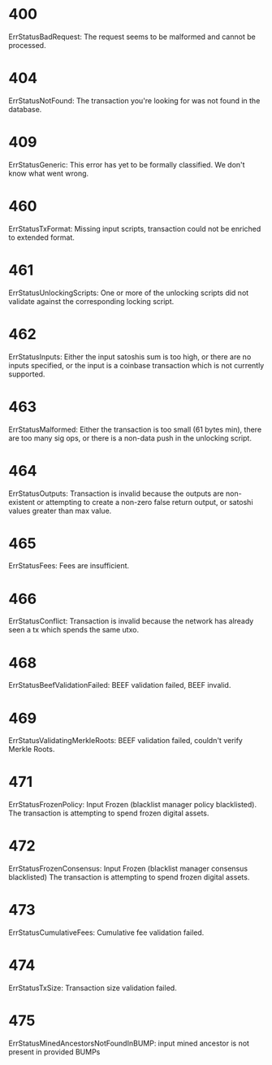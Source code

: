 # 400
ErrStatusBadRequest: The request seems to be malformed and cannot be processed.

# 404
ErrStatusNotFound: The transaction you're looking for was not found in the database.

# 409
ErrStatusGeneric: This error has yet to be formally classified. We don't know what went wrong.

# 460
ErrStatusTxFormat: Missing input scripts, transaction could not be enriched to extended format.

# 461
ErrStatusUnlockingScripts: One or more of the unlocking scripts did not validate against the corresponding locking script.

# 462
ErrStatusInputs: Either the input satoshis sum is too high, or there are no inputs specified, or the input is a coinbase transaction which is not currently supported.

# 463
ErrStatusMalformed: Either the transaction is too small (61 bytes min), there are too many sig ops, or there is a non-data push in the unlocking script.

# 464
ErrStatusOutputs: Transaction is invalid because the outputs are non-existent or attempting to create a non-zero false return output, or satoshi values greater than max value.

# 465
ErrStatusFees: Fees are insufficient.

# 466
ErrStatusConflict: Transaction is invalid because the network has already seen a tx which spends the same utxo.

# 468
ErrStatusBeefValidationFailed: BEEF validation failed, BEEF invalid.

# 469
ErrStatusValidatingMerkleRoots: BEEF validation failed, couldn't verify Merkle Roots.

# 471
ErrStatusFrozenPolicy: Input Frozen (blacklist manager policy blacklisted). The transaction is attempting to spend frozen digital assets.

# 472
ErrStatusFrozenConsensus: Input Frozen (blacklist manager consensus blacklisted) The transaction is attempting to spend frozen digital assets.

# 473
ErrStatusCumulativeFees: Cumulative fee validation failed.

# 474
ErrStatusTxSize: Transaction size validation failed.

# 475
ErrStatusMinedAncestorsNotFoundInBUMP: input mined ancestor is not present in provided BUMPs
